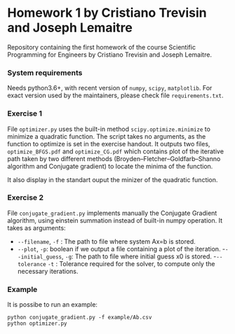 # Homework 1 by Cristiano Trevisin and Joseph Lemaitre
Repository containing the first homework of the course Scientific Programming for 
Engineers by Cristiano Trevisin and Joseph Lemaitre.

### System requirements
Needs python3.6+, with recent version of `numpy`, `scipy`, `matplotlib`. For exact version used by the maintainers,
please check file `requirements.txt`.

### Exercise 1

File `optimizer.py` uses the built-in method `scipy.optimize.minimize` to minimize a quadratic function. 
The script takes no arguments, as the function to optimize is set in the exercise handout. It outputs two files,
`optimize_BFGS.pdf` and `optimize_CG.pdf` which contains plot of the iterative path taken by 
two different methods (Broyden–Fletcher–Goldfarb–Shanno algorithm and Conjugate gradient) to locate the 
minima of the function.

It also display in the standart ouput the minizer of the quadratic function.

### Exercise 2

File `conjugate_gradient.py` implements manually the Conjugate Gradient algorithm, using einstein summation instead 
of built-in numpy operation.
It takes as arguments:

- `--filename`, `-f` : The path to file where system Ax=b is stored.
- `--plot`, `-p`: boolean if we output a file containing a plot of the iteration.
-`--initial_guess`, `-g`: The path to file where initial guess x0 is stored.
-`--tolerance` `-t` : Tolerance required for the solver, to compute only the necessary iterations.

### Example

It is possibe to run an example:

```
python conjugate_gradient.py -f example/Ab.csv
python optimizer.py
```